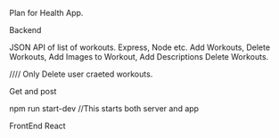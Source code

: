 Plan for Health App.

Backend

JSON API of list of workouts.
Express, Node etc.
Add Workouts, Delete Workouts, Add Images to Workout, Add Descriptions
Delete Workouts.

////
Only Delete user craeted workouts.

Get and post

npm run start-dev //This starts both server and app

FrontEnd
React
